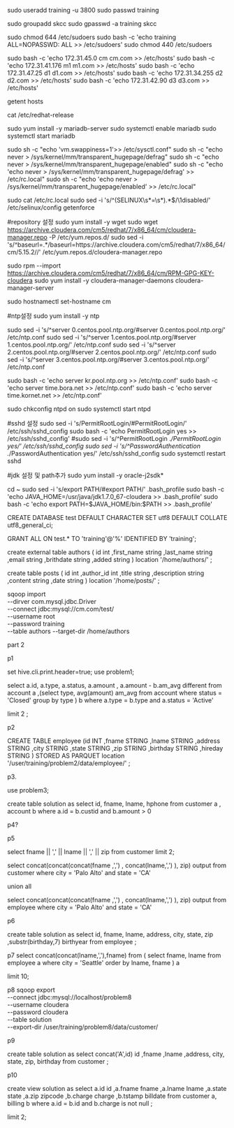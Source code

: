 sudo useradd training -u 3800
sudo passwd training


sudo groupadd skcc
sudo gpasswd -a training skcc

sudo chmod 644 /etc/sudoers
sudo bash -c 'echo training ALL=NOPASSWD: ALL >> /etc/sudoers'
sudo chmod 440 /etc/sudoers


sudo bash -c 'echo 172.31.45.0 cm cm.com >> /etc/hosts'
sudo bash -c 'echo 172.31.41.176 m1 m1.com >> /etc/hosts'
sudo bash -c 'echo 172.31.47.25 d1 d1.com >> /etc/hosts'
sudo bash -c 'echo 172.31.34.255 d2 d2.com >> /etc/hosts'
sudo bash -c 'echo 172.31.42.90 d3 d3.com >> /etc/hosts'

getent hosts


cat /etc/redhat-release


sudo yum install -y mariadb-server
sudo systemctl enable mariadb
sudo systemctl start mariadb

sudo sh -c "echo 'vm.swappiness=1'>> /etc/sysctl.conf" 
sudo sh -c "echo never > /sys/kernel/mm/transparent_hugepage/defrag" 
sudo sh -c "echo never > /sys/kernel/mm/transparent_hugepage/enabled" 
sudo sh -c "echo 'echo never > /sys/kernel/mm/transparent_hugepage/defrag' >> /etc/rc.local" 
sudo sh -c "echo 'echo never > /sys/kernel/mm/transparent_hugepage/enabled' >> /etc/rc.local" 

sudo cat /etc/rc.local 
sudo sed -i 's/^\(SELINUX\s*=\s*\).*$/\1disabled/' /etc/selinux/config getenforce 


#repository 설정
sudo yum install -y wget
sudo wget https://archive.cloudera.com/cm5/redhat/7/x86_64/cm/cloudera-manager.repo -P /etc/yum.repos.d/
sudo sed -i 's/^baseurl=.*/baseurl=https:\/\/archive.cloudera.com\/cm5\/redhat\/7\/x86_64\/cm\/5.15.2\//' /etc/yum.repos.d/cloudera-manager.repo

sudo rpm --import https://archive.cloudera.com/cm5/redhat/7/x86_64/cm/RPM-GPG-KEY-cloudera
sudo yum install -y cloudera-manager-daemons cloudera-manager-server


sudo hostnamectl set-hostname cm


#ntp설정
sudo yum install -y ntp

sudo sed -i 's/^server 0.centos.pool.ntp.org/#server 0.centos.pool.ntp.org/' /etc/ntp.conf
sudo sed -i 's/^server 1.centos.pool.ntp.org/#server 1.centos.pool.ntp.org/' /etc/ntp.conf
sudo sed -i 's/^server 2.centos.pool.ntp.org/#server 2.centos.pool.ntp.org/' /etc/ntp.conf
sudo sed -i 's/^server 3.centos.pool.ntp.org/#server 3.centos.pool.ntp.org/' /etc/ntp.conf

sudo bash -c 'echo server kr.pool.ntp.org >> /etc/ntp.conf'
sudo bash -c 'echo server time.bora.net >> /etc/ntp.conf'
sudo bash -c 'echo server time.kornet.net >> /etc/ntp.conf'

sudo chkconfig ntpd on
sudo systemctl start ntpd


#sshd 설정
sudo sed -i 's/PermitRootLogin/#PermitRootLogin/' /etc/ssh/sshd_config
sudo bash -c 'echo PermitRootLogin yes >> /etc/ssh/sshd_config'
#sudo sed -i 's/^PermitRootLogin .*/PermitRootLogin yes/' /etc/ssh/sshd_config
sudo sed -i 's/^PasswordAuthentication .*/PasswordAuthentication yes/' /etc/ssh/sshd_config
sudo systemctl restart sshd


#jdk 설정 및 path추가
sudo yum install -y oracle-j2sdk*

cd ~
sudo sed -i 's/export PATH/#export PATH/' .bash_profile
sudo bash -c 'echo JAVA_HOME=/usr/java/jdk1.7.0_67-cloudera >> .bash_profile'
sudo bash -c 'echo export PATH=\$JAVA_HOME/bin:\$PATH >> .bash_profile'


CREATE DATABASE test DEFAULT CHARACTER SET utf8 DEFAULT COLLATE utf8_general_ci;

GRANT ALL ON test.* TO 'training'@'%' IDENTIFIED BY 'training';




create external table authors
(
id int
,first_name string
,last_name string
,email string
,brithdate string
,added string
)
location '/home/authors/'
;

create table posts
(
id int
,author_id int
,title string
,description string
,content string
,date string
)
location '/home/posts/'
;


sqoop import \
  --dirver com.mysql.jdbc.Driver \
  --connect jdbc:mysql://cm.com/test/ \
  --username root \
  --password training \
  --table authors
  --target-dir /home/authors






part 2


p1

set hive.cli.print.header=true;
use problem1;

select a.id, a.type, a.status, a.amount
, a.amount - b.am_avg different
from account a
,(select type, avg(amount) am_avg
   from account
   where status = 'Closed'
   group by type
) b
where a.type = b.type
and a.status = 'Active'


limit 2
;

p2

CREATE TABLE employee
 (id INT
,fname STRING
,lname STRING
,address STRING
,city STRING
,state STRING
,zip STRING
,birthday STRING
,hireday STRING
)
  STORED AS PARQUET
location '/user/training/problem2/data/employee/'
;




p3.


use problem3;

create table solution
as
select id, fname, lname, hphone
from customer a
, account b
where a.id = b.custid
and b.amount > 0


p4?


p5

select fname || ',' || lname || ',' || zip
from customer
limit 2;


select concat(concat(concat(fname ,',') , concat(lname,',') ), zip) output
from customer
where city = 'Palo Alto'
and state = 'CA'

union all

select concat(concat(concat(fname ,',') , concat(lname,',') ), zip) output
from employee
where city = 'Palo Alto'
and state = 'CA'



p6

create table solution 
as
select id, fname, lname, address, city, state, zip
,substr(birthday,7) birthyear
from employee
;



p7
select concat(concat(lname,','),fname) from 
(
select fname, lname
 from employee a
where city = 'Seattle'
order by lname, fname
) a

limit 10;




p8
sqoop export \
  --connect jdbc:mysql://localhost/problem8 \
  --username cloudera \
  --password cloudera \
  --table solution \
  --export-dir /user/training/problem8/data/customer/



p9

create table solution
as
select concat('A',id) id
,fname ,lname ,address, city, state, zip, birthday
from customer
;


p10

create view solution
as
select 
a.id id
,a.fname fname
,a.lname lname
,a.state state
,a.zip zipcode
,b.charge charge
,b.tstamp billdate
from customer a, billing b
where a.id = b.id
and b.charge is not null
;

limit 2;
